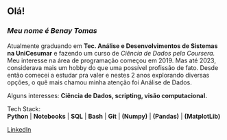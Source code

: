## Olá!

### ***Meu nome é Benay Tomas***
Atualmente graduando em **Tec. Análise e Desenvolvimentos de Sistemas na UniCesumar** e fazendo um curso de *Ciência de Dados pela Coursera.*  
Meu interesse na área de programação começou em 2019. Mas até 2023, considerava mais um hobby do que uma possível profissão de fato. Desde então comecei a estudar pra valer e nestes 2 anos explorando diversas opções, o quê mais chamou minha atenção foi Análise de Dados.

Alguns interesses: 
**Ciência de Dados, scripting, visão computacional.** 

Tech Stack:  
**Python** | **Notebooks** | **SQL** | **Bash** | **Git** | **(Numpy)** | **(Pandas)** | **(MatplotLib)**  

[LinkedIn](https://linkedin.com/in/benay-tomas/)
